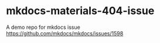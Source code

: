 # mkdocs-materials-404-issue

A demo repo for mkdocs issue https://github.com/mkdocs/mkdocs/issues/1598
